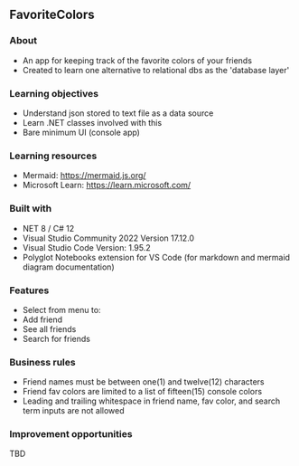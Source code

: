 ## FavoriteColors
### About
+ An app for keeping track of the favorite colors of your friends
+ Created to learn one alternative to relational dbs as the 'database layer'
### Learning objectives
+ Understand json stored to text file as a data source
+ Learn .NET classes involved with this
+ Bare minimum UI (console app)
### Learning resources
+ Mermaid: https://mermaid.js.org/
+ Microsoft Learn: https://learn.microsoft.com/
### Built with
+ NET 8 / C# 12
+ Visual Studio Community 2022 Version 17.12.0
+ Visual Studio Code Version: 1.95.2
+ Polyglot Notebooks extension for VS Code (for markdown and mermaid diagram documentation)
### Features
+ Select from menu to:
+ Add friend
+ See all friends
+ Search for friends
### Business rules
+ Friend names must be between one(1) and twelve(12) characters
+ Friend fav colors are limited to a list of fifteen(15) console colors
+ Leading and trailing whitespace in friend name, fav color, and search term inputs are not allowed
### Improvement opportunities
TBD

